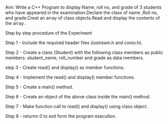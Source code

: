 Aim: Write a C++ Program to display Name, roll no, and grade of 3 students who have appeared in the examination.Declare the class of name ,Roll no, and grade.Creat an array of class objects.Read and display the contents of the array .

Step by step procedure of the Experiment

Step 1 - Include the required header files (iostream.h and conio.h).

Step 2 - Create a class (Student) with the following class members as public members. student_name, roll_number and grade as data members.

step 3 - Create read() and display() as member functions.

Step 4 - Implement the read() and display() member functions.

Step 5 - Create a main() method.

Step 6 - Create an object of the above class inside the main() method.

Step 7 - Make function call to read() and display() using class object.

Step 8 - returnn 0 to exit form the program execution.
